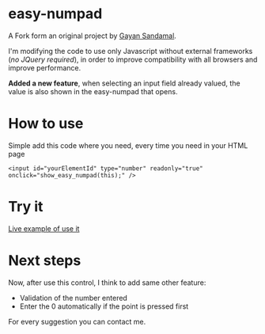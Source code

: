 # easy-numpad
A Fork form an original project by [Gayan Sandamal](https://github.com/gayanSandamal/easy-numpad).

I'm modifying the code to use only Javascript without external frameworks (_no JQuery required_), in order to improve compatibility with all browsers and improve performance.

**Added a new feature**, when selecting an input field already valued, the value is also shown in the easy-numpad that opens.

# How to use
Simple add this code where you need, every time you need in your HTML page

```
<input id="yourElementId" type="number" readonly="true" onclick="show_easy_numpad(this);" />
```

# Try it

[Live example of use it](https://bobboteck.github.io/easy-numpad/index.html)

# Next steps
Now, after use this control, I think to add same other feature:

- Validation of the number entered
- Enter the 0 automatically if the point is pressed first

For every suggestion you can contact me.